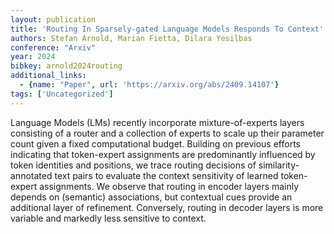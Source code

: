 ```yaml
---
layout: publication
title: 'Routing In Sparsely-gated Language Models Responds To Context'
authors: Stefan Arnold, Marian Fietta, Dilara Yesilbas
conference: "Arxiv"
year: 2024
bibkey: arnold2024routing
additional_links:
  - {name: "Paper", url: 'https://arxiv.org/abs/2409.14107'}
tags: ['Uncategorized']
---
```

Language Models (LMs) recently incorporate mixture-of-experts layers
consisting of a router and a collection of experts to scale up their parameter
count given a fixed computational budget. Building on previous efforts
indicating that token-expert assignments are predominantly influenced by token
identities and positions, we trace routing decisions of similarity-annotated
text pairs to evaluate the context sensitivity of learned token-expert
assignments. We observe that routing in encoder layers mainly depends on
(semantic) associations, but contextual cues provide an additional layer of
refinement. Conversely, routing in decoder layers is more variable and markedly
less sensitive to context.

